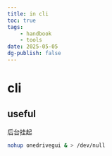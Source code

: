 ```yaml
---
title: in cli
toc: true
tags:
    - handbook
    - tools
date: 2025-05-05
dg-publish: false
---
```


# cli

## useful

后台挂起

```sh
nohup onedrivegui & > /dev/null
```
